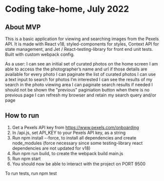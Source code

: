 # Coding take-home, July 2022

## About MVP

This is a basic application for viewing and searching images from the Pexels API. It is made with React v18, styled-components for styles, Context API for state management, and Jet / React-testing-library for front end unit tests. Built with custom webpack config.

As a user:
I can see an initial set of curated photos on the home screen
I am able to access the the photographerʼs name and url if those details are available for
every photo
I can paginate the list of curated photos
I can use a text input to search for photos Iʼm interested
I can see the results of my search in the photo viewing area
I can paginate search results if needed
I should not be shown the "previous" paginiation button when there is no previous page
I can refresh my browser and retain my search query and/or page

## How to run

1. Get a Pexels API key from https://www.pexels.com/onboarding
2. In /api.js, set API_KEY to your Pexels API key, as a string
3. Run npm install --force, to install all dependencies and create node_modules (force necessary since some testing-library react dependencies are not updated for v18)
4. Run npm run build, to create the webpack build main.js
5. Run npm start
6. You should now be able to interact with the project on PORT 9500

To run tests, run npm test
